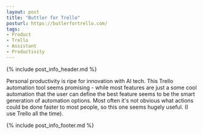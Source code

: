 ```yaml
---
layout: post
title: "Buttler for Trello"
posturl: https://butlerfortrello.com/
tags:
- Product
- Trello
- Assistant
- Productivity
---
```


{% include post_info_header.md %}

Personal productivity is ripe for innovation with AI tech. This Trello automation tool seems promising - while most features are just a some cool automation that the user can define the best feature seems to be the smart generation of automation options. Most often it's not obvious what actions could be done faster to most people, so this one seems hugely useful. (I use Trello all the time).

<!--more-->
{% include post_info_footer.md %}
